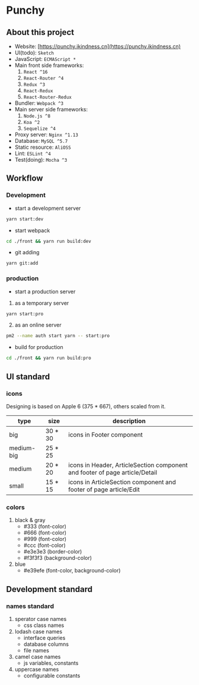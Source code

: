 # Punchy
## About this project
* Website: [https://punchy.ikindness.cn](https://punchy.ikindness.cn)
* UI(todo): `Sketch`
* JavaScript: `ECMAScript *`
* Main front side frameworks:
	1. `React ^16`
	2. `React-Router ^4`
	3. `Redux ^3`
	4. `React-Redux`
	5. `React-Router-Redux`
* Bundler: `Webpack ^3`
* Main server side frameworks:
	1. `Node.js ^8`
	2. `Koa ^2`
	3. `Sequelize ^4`
* Proxy server: `Nginx ^1.13`
* Database: `MySQL ^5.7`
* Static resource: `AliOSS`
* Lint: `ESLint ^4`
* Test(doing): `Mocha ^3`

## Workflow

### Development

* start a development server

```sh
yarn start:dev
```

* start webpack

```sh
cd ./front && yarn run build:dev
```

* git adding

```sh
yarn git:add
```

### production

* start a production server

1. as a temporary server

```sh
yarn start:pro
```

2. as an online server

```sh
pm2 --name auth start yarn -- start:pro
```

* build for production

```sh
cd ./front && yarn run build:pro
```

## UI standard

### icons

Designing is based on Apple 6 (375 * 667), others scaled from it.

type | size | description
-- | -- | --
big | 30 * 30 | icons in Footer component
medium-big | 25 * 25
medium | 20 * 20 | icons in Header, ArticleSection component and footer of page article/Detail
small | 15 * 15 | icons in ArticleSection component and footer of page article/Edit

### colors

1. black & gray 
	* #333 (font-color)
	* #666 (font-color)
	* #999 (font-color)
	* #ccc (font-color)
	* #e3e3e3 (border-color)
	* #f3f3f3 (background-color)
2. blue
	* #e39efe (font-color, background-color)

## Development standard

### names standard

1. sperator case names
	* css class names
2. lodash case names
	* interface queries
	* database columns
	* file names
3. camel case names
	* js variables, constants
4. uppercase names
	* configurable constants